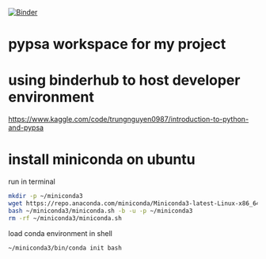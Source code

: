 [![Binder](https://mybinder.org/badge_logo.svg)](https://mybinder.org/v2/gh/bjoernellens1/pypsa-projekt-energietechnik/HEAD)

# pypsa workspace for my project

# using binderhub to host developer environment
https://www.kaggle.com/code/trungnguyen0987/introduction-to-python-and-pypsa

# install miniconda on ubuntu
run in terminal
```bash
mkdir -p ~/miniconda3
wget https://repo.anaconda.com/miniconda/Miniconda3-latest-Linux-x86_64.sh -O ~/miniconda3/miniconda.sh
bash ~/miniconda3/miniconda.sh -b -u -p ~/miniconda3
rm -rf ~/miniconda3/miniconda.sh
```
load conda environment in shell
```bash
~/miniconda3/bin/conda init bash
```